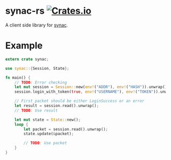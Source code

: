 # synac-rs [![Crates.io](https://img.shields.io/crates/v/synac.svg?style=flat-square)](https://crates.io/crates/synac)

A client side library for [synac](https://github.com/jD91mZM2/synac).  

# Example

```Rust
extern crate synac;

use synac::{Session, State};

fn main() {
    // TODO: Error checking
    let mut session = Session::new(env!("ADDR"), env!("HASH")).unwrap();
    session.login_with_token(true, env!("USERNAME"), env!("TOKEN")).unwrap(); // true specifies it's a bot account

    // First packet should be either LoginSuccess or an error
    let result = session.read().unwrap();
    // TODO: Use result

    let mut state = State::new();
    loop {
        let packet = session.read().unwrap();
        state.update(&packet);

        // TODO: Use packet
    }
}
```
